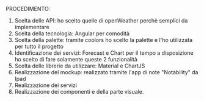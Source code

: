 PROCEDIMENTO: 
1. Scelta delle API: ho scelto quelle di openWeather perchè semplici da implementare
2. Scelta della tecnologia: Angular per comodità
3. Scelta della palette: tramite coolors ho scelto la palette e l'ho utilizzata per tutto il progetto
4. Identificazione dei servizi: Forecast e Chart per il tempo a disposizione ho scelto di fare solamente queste 2 funzionalità
5. Scelta delle librerie da utilizzare: Material e ChartJS
6. Realizzazione del mockup: realizzato tramite l'app di note "Notability" da Ipad
7. Realizzazione dei servizi
8. Realizzazione dei componenti e della parte visuale. 

